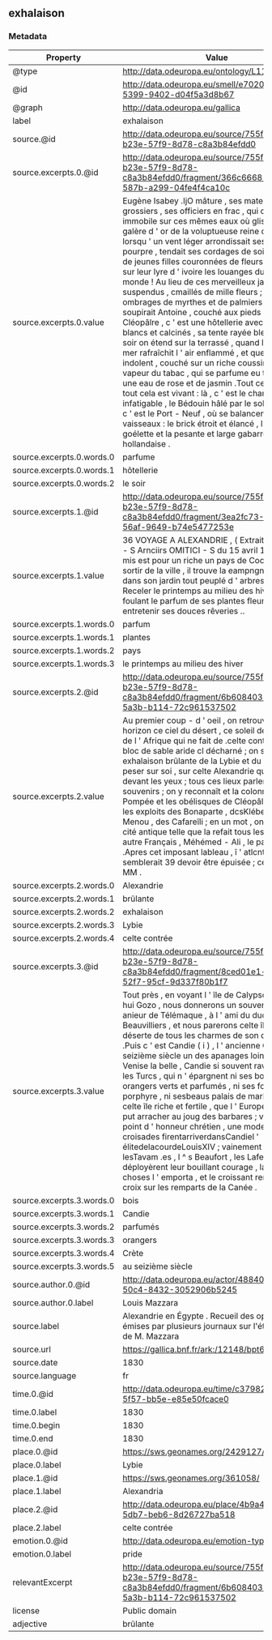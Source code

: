 ## exhalaison

### Metadata

| Property | Value |
| -------- | ----- |
| @type | http://data.odeuropa.eu/ontology/L11_Smell |
| @id | http://data.odeuropa.eu/smell/e7020139-7aa6-5399-9402-d04f5a3d8b67 |
| @graph | http://data.odeuropa.eu/gallica |
| label | exhalaison |
| source.@id | http://data.odeuropa.eu/source/755f22b0-b23e-57f9-8d78-c8a3b84efdd0 |
| source.excerpts.0.@id | http://data.odeuropa.eu/source/755f22b0-b23e-57f9-8d78-c8a3b84efdd0/fragment/366c6668-25c3-587b-a299-04fe4f4ca10c |
| source.excerpts.0.value | Eugène Isabey .IjO mâture , ses matelots grossiers , ses officiers en frac , qui csLlà immobile sur ces mêmes eaux où glissait , la galère d ' or de la voluptueuse reine d ' Asie , lorsqu ' un vent léger arrondissait ses voiles de pourpre , tendait ses cordages de soie , et que de jeunes filles couronnées de fleurs chantaient sur leur lyre d ' ivoire les louanges du maître du monde ! Au lieu de ces merveilleux jardins suspendus , cmaillés de mille fleurs ; de ces ombrages de myrthes et de palmiers , où soupirait Antoine , couché aux pieds de Cléopâlre , c ' est une hôtellerie avec ses murs blancs et calcinés , sa tente rayée bleue , que le soir on étend sur la terrassé , quand la brise de mer rafraîchit l ' air enflammé , et que l ' Égyptien indolent , couché sur un riche coussin , attire la vapeur du tabac , qui se parfume eu traversant une eau de rose et de jasmin .Tout cela est vrai , tout cela est vivant : là , c ' est le chameau infatigable , le Bédouin hâlé par le soleil ; au loin , c ' est le Port - Neuf , où se balancent mille vaisseaux : le brick étroit et élancé , l ' élégante goélette et la pesante et large gabarre hollandaise . |
| source.excerpts.0.words.0 | parfume |
| source.excerpts.0.words.1 | hôtellerie |
| source.excerpts.0.words.2 | le soir |
| source.excerpts.1.@id | http://data.odeuropa.eu/source/755f22b0-b23e-57f9-8d78-c8a3b84efdd0/fragment/3ea2fc73-7e46-56af-9649-b74e5477253e |
| source.excerpts.1.value | 36 VOYAGE A ALEXANDRIE , ( Extrait des PCHIT - S Arnciirs OMITICI - S du 15 avril 1830 .) l ' mis est pour un riche un pays de Cocagne : Sans sortir de la ville , il trouve la eampngnc ; Il peut , dans son jardin tout peuplé d ' arbres verts , Receler le printemps au milieu des hiver * , Et foulant le parfum de ses plantes fleuries , Aller entretenir ses douces rêveries .. |
| source.excerpts.1.words.0 | parfum |
| source.excerpts.1.words.1 | plantes |
| source.excerpts.1.words.2 | pays |
| source.excerpts.1.words.3 | le printemps au milieu des hiver |
| source.excerpts.2.@id | http://data.odeuropa.eu/source/755f22b0-b23e-57f9-8d78-c8a3b84efdd0/fragment/6b608403-6ce0-5a3b-b114-72c961537502 |
| source.excerpts.2.value | Au premier coup - d ' oeil , on retrouve à l ' horizon ce ciel du désert , ce soleil desséchant de l ' Afrique qui ne fait de .celte contrée qu ' un bloc de sable aride cl décharné ; on seul cette exhalaison brûlante de la Lybie et du Sahara peser sur soi , sur celte Alexandrie qu ' on a devant les yeux ; tous ces lieux parlent à nos souvenirs ; on y reconnaît et la colonne de Pompée et les obélisques de Cléopâlre ; on y lit les exploits des Bonaparte , dcsKléber , des Menou , des Cafareîli ; en un mot , on revoit celle cité antique telle que la refait tous les jours un autre Français , Méhémed - Ali , le pacha actuel .Apres cet imposant lableau , î ' atlcntion semblerait 39 devoir être épuisée ; cependant MM . |
| source.excerpts.2.words.0 | Alexandrie |
| source.excerpts.2.words.1 | brûlante |
| source.excerpts.2.words.2 | exhalaison |
| source.excerpts.2.words.3 | Lybie |
| source.excerpts.2.words.4 | celte contrée |
| source.excerpts.3.@id | http://data.odeuropa.eu/source/755f22b0-b23e-57f9-8d78-c8a3b84efdd0/fragment/8ced01e1-c330-52f7-95cf-9d337f80b1f7 |
| source.excerpts.3.value | Tout près , en voyant l ' île de Calypso , aujourd ' hui Gozo , nous donnerons un souvenir à l ' anieur de Télémaque , à l ' ami du duc de Beauvilliers , et nous parerons celte île aride et déserte de tous les charmes de son divin poème .Puis c ' est Candie ( i ) , l ' ancienne Crète , au seizième siècle un des apanages lointains de Venise la belle , Candie si souvent ravagée par les Turcs , qui n ' épargnent ni ses bois d ' orangers verts et parfumés , ni ses fontaines de porphyre , ni sesbeaus palais de marbre blanc ; celte île riche et fertile , que l ' Europe entière né put arracher au joug des barbares ; vainement un point d ' honneur chrétien , une mode de croisades firentarriverdansCandiel ' élitedelacourdeLouisXIV ; vainement les Créqui , lesTavam .es , l ^ s Beaufort , les Lafeuillade y déployèrent leur bouillant courage , la forcé des choses l ' emporta , et le croissant remplaça la croix sur les remparts de la Canée . |
| source.excerpts.3.words.0 | bois |
| source.excerpts.3.words.1 | Candie |
| source.excerpts.3.words.2 | parfumés |
| source.excerpts.3.words.3 | orangers |
| source.excerpts.3.words.4 | Crète |
| source.excerpts.3.words.5 | au seizième siècle |
| source.author.0.@id | http://data.odeuropa.eu/actor/48840f3f-f3b0-50c4-8432-3052906b5245 |
| source.author.0.label | Louis Mazzara |
| source.label | Alexandrie en Égypte . Recueil des opinions émises par plusieurs journaux sur l'établissement de M. Mazzara |
| source.url | https://gallica.bnf.fr/ark:/12148/bpt6k58230932 |
| source.date | 1830 |
| source.language | fr |
| time.0.@id | http://data.odeuropa.eu/time/c379824b-ff29-5f57-bb5e-e85e50fcace0 |
| time.0.label | 1830 |
| time.0.begin | 1830 |
| time.0.end | 1830 |
| place.0.@id | https://sws.geonames.org/2429127/ |
| place.0.label | Lybie |
| place.1.@id | https://sws.geonames.org/361058/ |
| place.1.label | Alexandria |
| place.2.@id | http://data.odeuropa.eu/place/4b9a4eba-16a6-5db7-beb6-8d26727ba518 |
| place.2.label | celte contrée |
| emotion.0.@id | http://data.odeuropa.eu/emotion-type/pride |
| emotion.0.label | pride |
| relevantExcerpt | http://data.odeuropa.eu/source/755f22b0-b23e-57f9-8d78-c8a3b84efdd0/fragment/6b608403-6ce0-5a3b-b114-72c961537502 |
| license | Public domain |
| adjective | brûlante |
